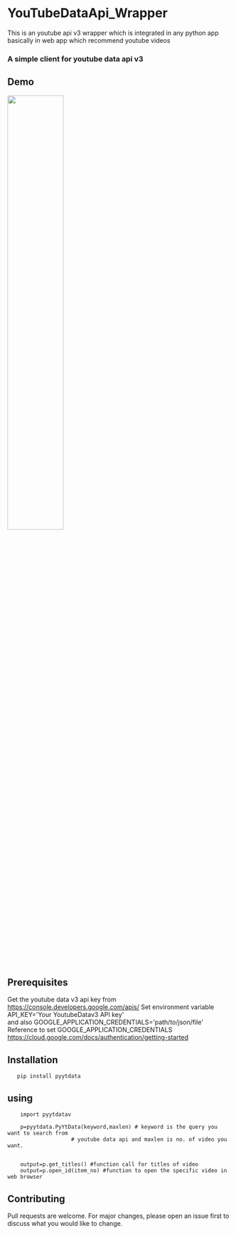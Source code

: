 # YouTubeDataApi_Wrapper 
This is an youtube api v3 wrapper which is integrated in any python app basically in web app which recommend youtube videos
### A simple client for youtube data api v3 


## Demo
[<img src="https://img.youtube.com/vi/dXt98TgGYng/pyytdaya.jpg" width="50%">](https://www.youtube.com/watch?v=dXt98TgGYng)

## Prerequisites
Get the youtube data v3 api key from https://console.developers.google.com/apis/
Set environment variable API_KEY='Your YoutubeDatav3 API key' </br>
and also GOOGLE_APPLICATION_CREDENTIALS='path/to/json/file' </br>
Reference to set GOOGLE_APPLICATION_CREDENTIALS
https://cloud.google.com/docs/authentication/getting-started  

## Installation
	
	   pip install pyytdata 

## using

       
        import pyytdatav

        p=pyytdata.PyYtData(keyword,maxlen) # keyword is the query you want to search from 
					    # youtube data api and maxlen is no. of video you want.
													

        output=p.get_titles() #function call for titles of video
        output=p.open_id(item_no) #function to open the specific video in web browser 



## Contributing
Pull requests are welcome. For major changes, please open an issue first to discuss what you would like to change.

